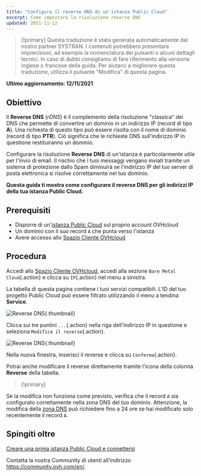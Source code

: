```yaml
---
title: "Configura il reverse DNS di un'istanza Public Cloud"
excerpt: Come impostare la risoluzione reverse DNS
updated: 2021-11-12
---
```


> [!primary]
> Questa traduzione è stata generata automaticamente dal nostro partner SYSTRAN. I contenuti potrebbero presentare imprecisioni, ad esempio la nomenclatura dei pulsanti o alcuni dettagli tecnici. In caso di dubbi consigliamo di fare riferimento alla versione inglese o francese della guida. Per aiutarci a migliorare questa traduzione, utilizza il pulsante "Modifica" di questa pagina.
>

**Ultimo aggiornamento: 12/11/2021**

## Obiettivo

Il **Reverse DNS** (*rDNS*) è il complemento della risoluzione "classica" dei DNS che permette di convertire un dominio in un indirizzo IP (record di tipo **A**). Una richiesta di questo tipo può essere risolta con il nome di dominio (record di tipo **PTR**). Ciò significa che le richieste DNS sull'indirizzo IP in questione restituiranno un dominio.

Configurare la risoluzione **Reverse DNS** di un'istanza è particolarmente utile per l'invio di email. Il rischio che i tuoi messaggi vengano inviati tramite un sistema di protezione dallo Spam diminuirà se l'indirizzo IP del tuo server di posta elettronica si risolve correttamente nel tuo dominio.

**Questa guida ti mostra come configurare il reverse DNS per gli indirizzi IP della tua istanza Public Cloud.**

## Prerequisiti

- Disporre di un'[istanza Public Cloud](https://www.ovhcloud.com/it/public-cloud/) sul proprio account OVHcloud
- Un dominio con il suo record `A` che punta verso l'istanza
- Avere accesso allo [Spazio Cliente OVHcloud](https://www.ovh.com/auth/?action=gotomanager&from=https://www.ovh.it/&ovhSubsidiary=it)

## Procedura

Accedi allo [Spazio Cliente OVHcloud](https://www.ovh.com/auth/?action=gotomanager&from=https://www.ovh.it/&ovhSubsidiary=it), accedi alla sezione `Bare Metal Cloud`{.action} e clicca su `IP`{.action} nel menu a sinistra.

La tabella di questa pagina contiene i tuoi servizi compatibili. L'ID del tuo progetto Public Cloud può essere filtrato utilizzando il menu a tendina **Service**.

![Reverse DNS](images/reversecp01.png){.thumbnail}

Clicca sui tre puntini `...`{.action} nella riga dell'indirizzo IP in questione e seleziona `Modifica il reverse`{.action}.

![Reverse DNS](images/reversecp02.png){.thumbnail}

Nella nuova finestra, inserisci il reverse e clicca su `Conferma`{.action}.

Potrai anche modificare il reverse direttamente tramite l'icona della colonna **Reverse** della tabella.

> [!primary]
>
Se la modifica non funziona come previsto, verifica che il record `A` sia configurato correttamente nella zona DNS del tuo dominio. Attenzione, la modifica della [zona DNS](/pages/web/domains/dns_zone_edit) può richiedere fino a 24 ore se hai modificato solo recentemente il record `A`.
>

## Spingiti oltre <a name="gofurther"></a>

[Creare una prima istanza Public Cloud e connettersi](/pages/platform/public-cloud/public-cloud-first-steps)

Contatta la nostra Community di utenti all’indirizzo <https://community.ovh.com/en/>.
